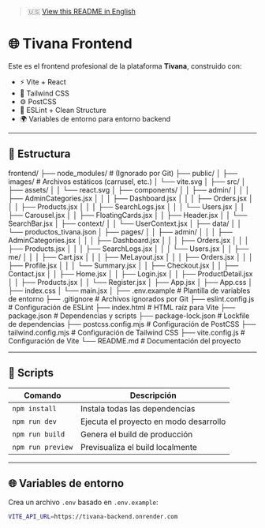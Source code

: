 > 🇺🇸 [View this README in English](./README.en.md)

# 🌐 Tivana Frontend

Este es el frontend profesional de la plataforma **Tivana**, construido con:

- ⚡ Vite + React
- 🎨 Tailwind CSS
- ⚙️ PostCSS
- 🔎 ESLint + Clean Structure
- 🌍 Variables de entorno para entorno backend

---

## 📁 Estructura

frontend/
├── node_modules/       # (Ignorado por Git)
├── public/
│ ├── images/           # Archivos estáticos (carrusel, etc.)
│ └── vite.svg
│
├── src/
│ ├── assets/
│ │ └── react.svg
│ ├── components/
│ │ ├── admin/
│ │ │ ├── AdminCategories.jsx
│ │ │ ├── Dashboard.jsx
│ │ │ ├── Orders.jsx
│ │ │ ├── Products.jsx
│ │ │ ├── SearchLogs.jsx
│ │ │ └── Users.jsx
│ │ ├── Carousel.jsx
│ │ ├── FloatingCards.jsx
│ │ ├── Header.jsx
│ │ └── SearchBar.jsx
│ ├── context/
│ │ └── UserContext.jsx
│ ├── data/
│ │ └── productos_tivana.json
│ ├── pages/
│ │ ├── admin/
│ │ │ ├── AdminCategories.jsx
│ │ │ ├── Dashboard.jsx
│ │ │ ├── Orders.jsx
│ │ │ ├── Products.jsx
│ │ │ ├── SearchLogs.jsx
│ │ │ └── Users.jsx
│ │ ├── me/
│ │ │ ├── Cart.jsx
│ │ │ ├── MeLayout.jsx
│ │ │ ├── Orders.jsx
│ │ │ ├── Profile.jsx
│ │ │ └── Summary.jsx
│ │ ├── Checkout.jsx
│ │ ├── Contact.jsx
│ │ ├── Home.jsx
│ │ ├── Login.jsx
│ │ ├── ProductDetail.jsx
│ │ ├── Products.jsx
│ │ └── Register.jsx
│ ├── App.jsx
│ ├── App.css
│ ├── index.css
│ └── main.jsx
│
├── .env.example            # Plantilla de variables de entorno
├── .gitignore              # Archivos ignorados por Git
├── eslint.config.js        # Configuración de ESLint
├── index.html              # HTML raíz para Vite
├── package.json            # Dependencias y scripts
├── package-lock.json       # Lockfile de dependencias
├── postcss.config.mjs      # Configuración de PostCSS
├── tailwind.config.mjs     # Configuración de Tailwind CSS
├── vite.config.js          # Configuración de Vite
└── README.md               # Documentación del proyecto

---

## 🚀 Scripts

| Comando          | Descripción                           |
|------------------|---------------------------------------|
| `npm install`    | Instala todas las dependencias        |
| `npm run dev`    | Ejecuta el proyecto en modo desarrollo |
| `npm run build`  | Genera el build de producción         |
| `npm run preview`| Previsualiza el build localmente      |

---

## 🌐 Variables de entorno

Crea un archivo `.env` basado en `.env.example`:

```bash
VITE_API_URL=https://tivana-backend.onrender.com
